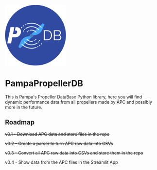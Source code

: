 <img src="docs/logo.png?raw=true" width="200" height="200" />

# PampaPropellerDB

This is Pampa's Propeller DataBase Python library, here you will find dynamic performance data from all propellers made by APC and possibly more in the future.


## Roadmap
~~v0.1 - Download APC data and store files in the repo~~

~~v0.2 - Create a parser to turn APC raw data into CSVs~~

~~v0.3 - Convert all APC raw data into CSVs and store them in the repo~~

v0.4 - Show data from the APC files in the Streamlit App
